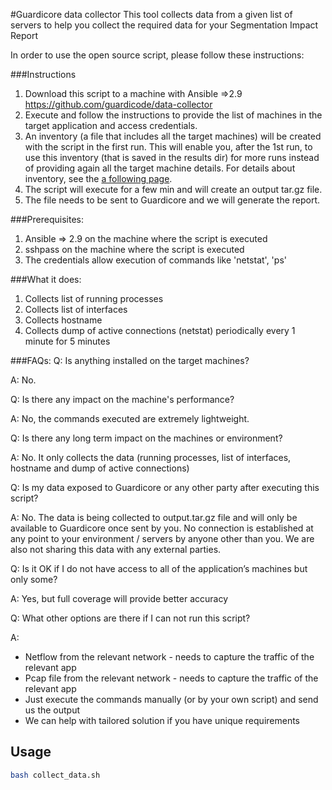 #Guardicore data collector
 This tool collects data from a given list of servers to help you collect the required data for your Segmentation Impact Report
 
In order to use the open source script, please follow these instructions: 

###Instructions

1. Download this script to a machine with Ansible =>2.9 
    https://github.com/guardicode/data-collector
2. Execute and follow the instructions to provide the list of machines in the target application and access credentials. 
3. An inventory (a file that includes all the target machines) will be created with the script in the first run. This will enable you, after the 1st run, to use this inventory (that is saved in the results dir) for more runs instead of providing again all the target machine details. For details about inventory, see the [a following page](https://docs.ansible.com/ansible/latest/user_guide/intro_inventory.html).
4. The script will execute for a few min and will create an output tar.gz file.
5. The file needs to be sent to Guardicore and we will generate the report. 


###Prerequisites:
1. Ansible => 2.9 on the machine where the script is executed
2. sshpass on the machine where the script is executed
3. The credentials allow execution of commands like 'netstat', 'ps'


###What it does:
1. Collects list of running processes
2. Collects list of interfaces
3. Collects hostname
4. Collects dump of active connections (netstat) periodically every 1 minute for 5 minutes


###FAQs:
 Q: Is anything installed on the target machines? 
 
 A: No.
 

Q: Is there any impact on the machine's performance? 

A: No, the commands executed are extremely lightweight.


Q: Is there any long term impact on the machines or environment? 

A: No. It only collects the data (running processes, list of interfaces, hostname and dump of active connections)

Q: Is my data exposed to Guardicore or any other party after executing this script? 

A: No. The data is being collected to output.tar.gz file and will only be available to Guardicore once sent by you. No connection is established at any point to your environment / servers by anyone other than you.  We are also not sharing this data with any external parties. 

Q: Is it OK if I do not have access to all of the application’s machines but only some? 

A: Yes, but full coverage will provide better accuracy

Q: What other options are there if I can not run this script? 

A:   

- Netflow from the relevant network - needs to capture the traffic of the relevant app
- Pcap file from the relevant network - needs to capture the traffic of the relevant app
- Just execute the commands manually (or by your own script) and send us the output 
- We can help with tailored solution if you have unique requirements 


## Usage

```bash
bash collect_data.sh
```
